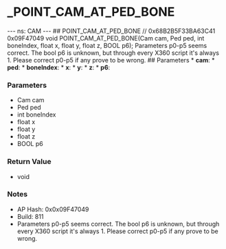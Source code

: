 # _POINT_CAM_AT_PED_BONE

--- ns: CAM --- ## POINT_CAM_AT_PED_BONE  // 0x68B2B5F33BA63C41 0x09F47049 void POINT_CAM_AT_PED_BONE(Cam cam, Ped ped, int boneIndex, float x, float y, float z, BOOL p6);  Parameters p0-p5 seems correct. The bool p6 is unknown, but through every X360 script it's always 1. Please correct p0-p5 if any prove to be wrong.  ## Parameters * **cam**: * **ped**: * **boneIndex**: * **x**: * **y**: * **z**: * **p6**:

### Parameters
* Cam cam
* Ped ped
* int boneIndex
* float x
* float y
* float z
* BOOL p6

### Return Value
* void

### Notes
* AP Hash: 0x0x09F47049
* Build: 811
* Parameters p0-p5 seems correct. The bool p6 is unknown, but through every X360 script it's always 1. Please correct p0-p5 if any prove to be wrong. 

